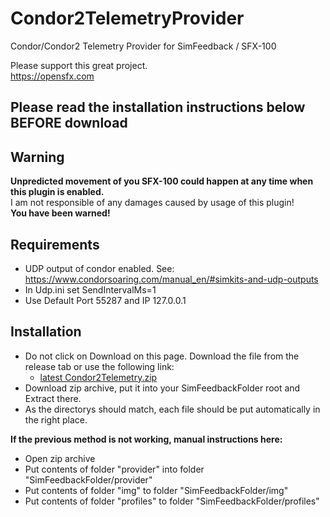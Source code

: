 # Condor2TelemetryProvider
Condor/Condor2 Telemetry Provider for SimFeedback / SFX-100  

Please support this great project.  
https://opensfx.com

## Please read the installation instructions below BEFORE download 

## Warning  
**Unpredicted movement of you SFX-100 could happen at any time when this plugin is enabled.**  
I am not responsible of any damages caused by usage of this plugin!  
**You have been warned!**

## Requirements
- UDP output of condor enabled. See:  
https://www.condorsoaring.com/manual_en/#simkits-and-udp-outputs  
- In Udp.ini set SendIntervalMs=1
- Use Default Port 55287 and IP 127.0.0.1

## Installation
- Do not click on Download on this page. Download the file from the release tab or use the following link:
  - [latest Condor2Telemetry.zip](https://github.com/ashupp/Condor2TelemetryProvider/releases/latest/download/Condor2Telemetry.zip)
- Download zip archive, put it into your SimFeedbackFolder root and Extract there.  
- As the directorys should match, each file should be put automatically in the right place.  

**If the previous method is not working, manual instructions here:**     
- Open zip archive
- Put contents of folder "provider" into folder "SimFeedbackFolder/provider"  
- Put contents of folder "img" to folder "SimFeedbackFolder/img"  
- Put contents of folder "profiles" to folder "SimFeedbackFolder/profiles"  
